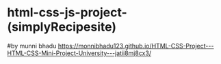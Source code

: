 # html-css-js-project-(simplyRecipesite)
 #by munni bhadu
 https://monnibhadu123.github.io/HTML-CSS-Project---HTML-CSS-Mini-Project-University---jatii8mj8cx3/
 
